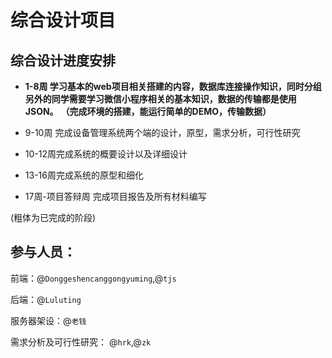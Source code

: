 # 综合设计项目

## 综合设计进度安排

- **1-8周 学习基本的web项目相关搭建的内容，数据库连接操作知识，同时分组另外的同学需要学习微信小程序相关的基本知识，数据的传输都是使用JSON。**
  **（完成环境的搭建，能运行简单的DEMO，传输数据）**

- 9-10周 完成设备管理系统两个端的设计，原型，需求分析，可行性研究

- 10-12周完成系统的概要设计以及详细设计

- 13-16周完成系统的原型和细化

- 17周-项目答辩周  完成项目报告及所有材料编写             

(粗体为已完成的阶段)

## 参与人员：

前端：@`Donggeshencanggongyuming`,@`tjs`

后端：@`Luluting`

服务器架设：@`老钱`

需求分析及可行性研究： @`hrk`,@`zk`
